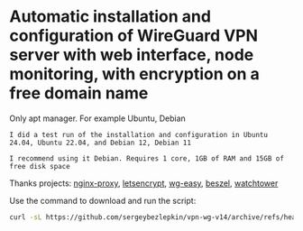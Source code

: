 # Automatic installation and configuration of WireGuard VPN server with web interface, node monitoring, with encryption on a free domain name

Only apt manager. For example Ubuntu, Debian

``I did a test run of the installation and configuration in Ubuntu 24.04, Ubuntu 22.04, and Debian 12, Debian 11``

``I recommend using it Debian. Requires 1 core, 1GB of RAM and 15GB of free disk space``

Thanks projects: [nginx-proxy](https://github.com/nginx-proxy/nginx-proxy), [letsencrypt](https://github.com/jwilder/docker-letsencrypt-nginx-proxy-companion), [wg-easy](https://github.com/wg-easy/wg-easy), [beszel](https://github.com/henrygd/beszel), [watchtower](https://github.com/containrrr/watchtower) 

Use the command to download and run the script:
```sh
curl -sL https://github.com/sergeybezlepkin/vpn-wg-v14/archive/refs/heads/main.tar.gz | tar xz && cd vpn-wg-v14-main && chmod +x menu.sh && ./menu.sh
```
